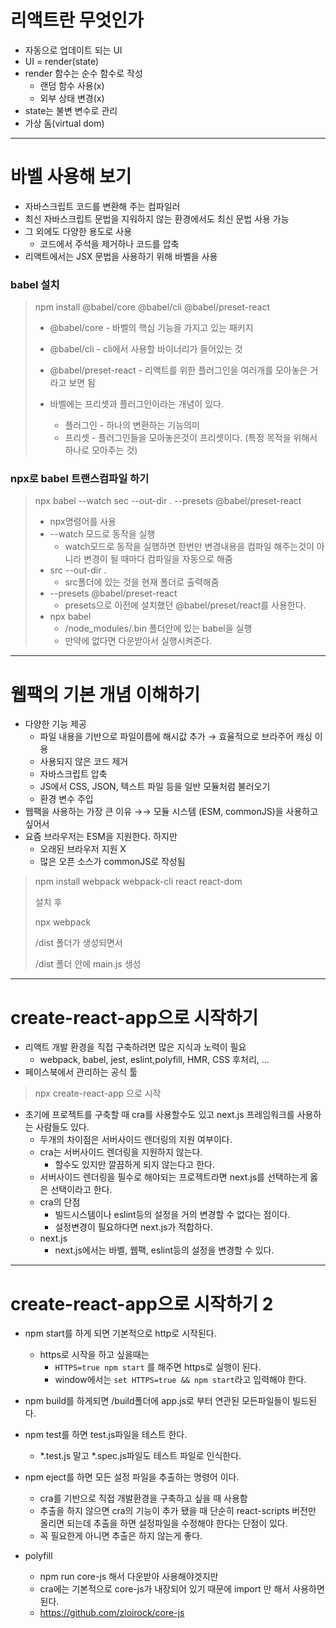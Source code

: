 # 리액트란 무엇인가

- 자동으로 업데이트 되는 UI
- UI = render(state)
- render 함수는 순수 함수로 작성
  - 랜덤 함수 사용(x)
  - 외부 상태 변경(x)
- state는 불변 변수로 관리
- 가상 돔(virtual dom)

---



# 바벨 사용해 보기

- 자바스크립트 코드를 변환해 주는 컴파일러
- 최신 자바스크립트 문법을 지워하지 않는 환경에서도 최신 문법 사용 가능
- 그 외에도 다양한 용도로 사용
  - 코드에서 주석을 제거하나 코드를 압축
- 리액트에서는 JSX 문법을 사용하기 위해 바벨을 사용

### babel 설치

> npm install @babel/core @babel/cli @babel/preset-react
>
> - @babel/core - 바벨의 핵심 기능을 가지고 있는 패키지
>
> - @babel/cli - cli에서 사용할 바이너리가 들어있는 것
>
> - @babel/preset-react - 리액트를 위한 플러그인을 여러개를 모아놓은 거라고 보면 됨
>
>   
>
> - 바벨에는 프리셋과 플러그인이라는 개념이 있다.
>
>   - 플러그인 - 하나의 변환하는 기능의미
>   - 프리셋 - 플러그인들을 모아놓은것이 프리셋이다. (특정 목적을 위해서 하나로 모아주는 것)

### npx로 babel 트랜스컴파일 하기

> npx babel --watch sec --out-dir . --presets @babel/preset-react
>
> - npx명령어를 사용
> - --watch 모드로 동작을 실행
>   - watch모드로 동작을 실행하면 한번만 변경내용을 컴파일 해주는것이 아니라
>     변경이 될 때마다 컴파일을 자동으로 해줌
> - src --out-dir . 
>   - src폴더에 있는 것을 현재 폴더로 출력해줌
> - --presets @babel/preset-react
>   - presets으로 이전에 설치했던 @babel/preset/react를 사용한다.
> - npx babel
>   - /node_modules/.bin 폴더안에 있는 babel을 실행
>   - 만약에 없다면 다운받아서 실행시켜준다.

---

# 웹팩의 기본 개념 이해하기

- 다양한 기능 제공
  - 파일 내용을 기반으로 파일이름에 해시값 추가 → 효율적으로 브라주어 캐싱 이용
  - 사용되지 않은 코드 제거
  - 자바스크립트 압축
  - JS에서 CSS, JSON, 텍스트 파일 등을 일반 모듈처럼 불러오기
  - 환경 변수 주입
- 웹팩을 사용하는 가장 큰 이유 →→ 모듈 시스템 (ESM, commonJS)을 사용하고 싶어서
- 요즘 브라우저는 ESM을 지원한다. 하지만
  - 오래된 브라우저 지원 X
  - 많은 오픈 소스가 commonJS로 작성됨

> npm install webpack webpack-cli react react-dom
>
> 설치 후 
>
> npx webpack
>
> /dist 폴더가 생성되면서
>
> /dist 폴더 안에 main.js 생성

---

# create-react-app으로 시작하기

- 리액트 개발 환경을 직접 구축하려면 많은 지식과 노력이 필요
  - webpack, babel, jest, eslint,polyfill, HMR, CSS 후처리, ...
- 페이스북에서 관리하는 공식 툴

>npx create-react-app 으로 시작

- 초기에 프로젝트를 구축할 때 cra를 사용할수도 있고 next.js 프레임워크를 사용하는 사람들도 있다.
  - 두개의 차이점은 서버사이드 렌더링의 지원 여부이다.
  - cra는 서버사이드 렌더링을 지원하지 않는다.
    - 할수도 있지만 깔끔하게 되지 않는다고 한다.
  - 서버사이드 렌더링을 필수로 해야되는 프로젝트라면 next.js를 선택하는게 옳은 선택이라고 한다.
  - cra의 단점
    - 빌드시스템이나 eslint등의 설정을 거의 변경할 수 없다는 점이다.
    - 설정변경이 필요하다면 next.js가 적합하다.
  - next.js
    - next.js에서는 바벨, 웹팩, eslint등의 설정을 변경할 수 있다.

---

# create-react-app으로 시작하기 2

- npm start를 하게 되면 기본적으로 http로 시작된다.

  - https로 시작을 하고 싶을때는
    - `HTTPS=true npm start` 를 해주면 https로 실행이 된다.
    - window에서는 `set HTTPS=true && npm start`라고 입력해야 한다.

- npm build를 하게되면 /build폴더에 app.js로 부터 연관된 모든파일들이 빌드된다.

- npm test를 하면 test.js파일을 테스트 한다.

  - *.test.js 말고 *.spec.js파일도 테스트 파일로 인식한다.

- npm eject를 하면 모든 설정 파일을 추출하는 명령어 이다.

  - cra를 기반으로 직접 개발환경을 구축하고 싶을 때 사용함
  - 추출을 하지 않으면 cra의 기능이 추가 됐을 때 단순히 react-scripts 버전만 올리면 되는데 추출을 하면 설정파일을 수정해야 한다는 단점이 있다.
  - 꼭 필요한게 아니면 추출은 하지 않는게 좋다.

- polyfill

  - npm run core-js 해서 다운받아 사용해야겟지만
  - cra에는 기본적으로 core-js가 내장되어 있기 때문에 import 만 해서 사용하면된다.
  - https://github.com/zloirock/core-js

  